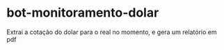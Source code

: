 # bot-monitoramento-dolar
Extrai a cotação do dolar para o real no momento, e gera um relatório em pdf
